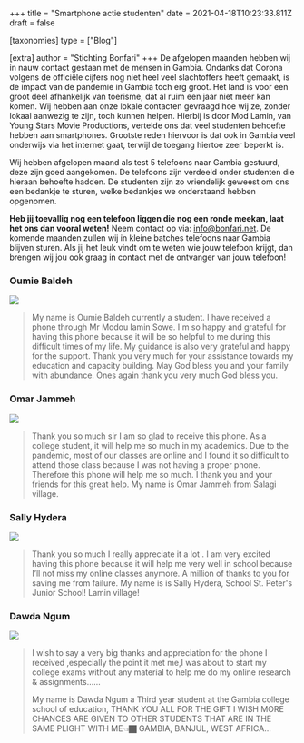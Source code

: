 +++
title = "Smartphone actie studenten"
date = 2021-04-18T10:23:33.811Z
draft = false

[taxonomies]
type = ["Blog"]

[extra]
author = "Stichting Bonfari"
+++
De afgelopen maanden hebben wij in nauw contact gestaan met de mensen in Gambia. Ondanks dat Corona volgens de officiële cijfers nog niet heel veel slachtoffers heeft gemaakt, is de impact van de pandemie in Gambia toch erg groot. Het land is voor een groot deel afhankelijk van toerisme, dat al ruim een jaar niet meer kan komen. Wij hebben aan onze lokale contacten gevraagd hoe wij ze, zonder lokaal aanwezig te zijn, toch kunnen helpen. Hierbij is door Mod Lamin, van Young Stars Movie Productions, vertelde ons dat veel studenten behoefte hebben aan smartphones. Grootste reden hiervoor is dat ook in Gambia veel onderwijs via het internet gaat, terwijl de toegang hiertoe zeer beperkt is. <!-- more -->

Wij hebben afgelopen maand als test 5 telefoons naar Gambia gestuurd, deze zijn goed aangekomen. De telefoons zijn verdeeld onder studenten die hieraan behoefte hadden. De studenten zijn zo vriendelijk geweest om ons een bedankje te sturen, welke bedankjes we onderstaand hebben opgenomen. 

**Heb jij toevallig nog een telefoon liggen die nog een ronde meekan, laat het ons dan vooral weten!** Neem contact op via: info@bonfari.net. De komende maanden zullen wij in kleine batches telefoons naar Gambia blijven sturen. Als jij het leuk vindt om te weten wie jouw telefoon krijgt, dan brengen wij jou ook graag in contact met de ontvanger van jouw telefoon!

### Oumie Baldeh

![](https://res.cloudinary.com/bonfari/image/upload/c_fill,f_auto,q_auto,w_768/v1618741553/WhatsApp_Image_2021-04-08_at_10.01.07.jpg)

> My name is Oumie Baldeh currently a student. I have received a phone through Mr Modou lamin Sowe. I'm so happy and grateful for having this phone because it will be so helpful to me during this difficult times of my life. My guidance is also very grateful and happy for the support. Thank you very much for your assistance towards my education and capacity building. May God bless you and your family with abundance. Ones again thank you very much God bless you.

### Omar Jammeh

![](https://res.cloudinary.com/bonfari/image/upload/c_fill,f_auto,q_auto,w_768/v1618741880/WhatsApp_Image_2021-03-29_at_18.58.58.jpg)

> Thank you so much sir I am so glad to receive this phone.  As a college student, it will help me so much in my academics. Due to the pandemic, most of our classes are online and I found it so difficult to attend those class because I was not having a proper phone. Therefore this phone will help me so much. I thank you and your friends for this great help. My name is Omar Jammeh from Salagi village.

### Sally Hydera

![](https://res.cloudinary.com/bonfari/image/upload/c_fill,f_auto,q_auto,w_768/v1618742071/WhatsApp_Image_2021-03-29_at_18.09.49.jpg)

> Thank you so much I really appreciate it a lot . I am very excited having this phone because it will help me very well in school because I’ll not miss my online classes anymore. A million of thanks to you for saving me from failure. My name is is Sally Hydera, School St. Peter's Junior School! Lamin village!

### Dawda Ngum

![](https://res.cloudinary.com/bonfari/image/upload/c_fill,f_auto,q_auto,w_768/v1618742270/WhatsApp_Image_2021-03-27_at_23.35.40.jpg)

> I wish to say a very big thanks and appreciation for the phone I received ,especially the point it met me,I was about to start my college exams without any material to help me do my online research & assignments......
>
> My name is Dawda Ngum a Third year student at the Gambia college school of education, THANK YOU ALL FOR THE GIFT I WISH MORE CHANCES ARE GIVEN TO OTHER STUDENTS THAT ARE IN THE SAME PLIGHT WITH ME👈🏿 GAMBIA, BANJUL, WEST AFRICA...